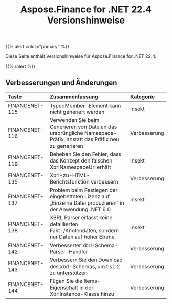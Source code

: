 ﻿---
title: Aspose.Finance for .NET 22.4 Versionshinweise
type: docs
weight: 50
url: /de/net/aspose-finance-for-net-22-4-release-notes/
---
{{% alert color="primary" %}}

Diese Seite enthält Versionshinweise für Aspose.Finance for .NET 22.4.

{{% /alert %}}

## **Verbesserungen und Änderungen**

|**Taste**|**Zusammenfassung**|**Kategorie**|
|:- |:- |:- |
|FINANCENET-115|TypedMember-Element kann nicht generiert werden|Insekt|
|FINANCENET-116|Verwenden Sie beim Generieren von Dateien das ursprüngliche Namespace-Präfix, anstatt das Präfix neu zu generieren|Verbesserung|
|FINANCENET-119|Beheben Sie den Fehler, dass das Konzept den falschen XbrlNamespaceUri erhält|Insekt|
|FINANCENET-135|Xbrl-zu-HTML-Berichtsfunktion verbessern|Verbesserung|
|FINANCENET-137| Problem beim Festlegen der eingebetteten Lizenz auf „Einzelne Datei produzieren“ in der Anwendung .NET 6.0|Insekt|
|FINANCENET-138| XBRL Parser erfasst keine detaillierten Fakt-/Knotendaten, sondern nur Daten auf hoher Ebene|Insekt|
|FINANCENET-142|Verbesserter xbrl-Schema-Parser-Handler|Verbesserung|
|FINANCENET-143| Verbessern Sie den Download des xbrl-Schemas, um tls1.2 zu unterstützen|Verbesserung|
|FINANCENET-144| Fügen Sie die Items-Eigenschaft in der XbrlInstance-Klasse hinzu|Verbesserung|

